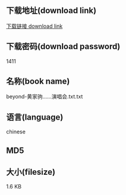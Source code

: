 ## 下载地址(download link)
[下载链接 download link](https://voluble-croquembouche-d321dc.netlify.app/?s=beyond-%E9%BB%84%E5%AE%B6%E9%A9%B9......%E6%BC%94%E5%94%B1%E4%BC%9A.txt)

## 下载密码(download password)
1411

## 名称(book name)
beyond-黄家驹......演唱会.txt.txt

## 语言(language)
chinese

## MD5


## 大小(filesize)
1.6 KB
